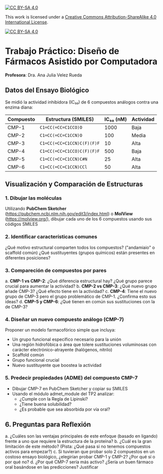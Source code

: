 
[![CC BY-SA 4.0][cc-by-sa-shield]][cc-by-sa]

This work is licensed under a
[Creative Commons Attribution-ShareAlike 4.0 International License][cc-by-sa].

[![CC BY-SA 4.0][cc-by-sa-image]][cc-by-sa]

[cc-by-sa]: http://creativecommons.org/licenses/by-sa/4.0/
[cc-by-sa-image]: https://licensebuttons.net/l/by-sa/4.0/88x31.png
[cc-by-sa-shield]: https://img.shields.io/badge/License-CC%20BY--SA%204.0-lightgrey.svg


# Trabajo Práctico: Diseño de Fármacos Asistido por Computadora

**Profesora**: Dra. Ana Julia Velez Rueda

## Datos del Ensayo Biológico
Se midió la actividad inhibidora (IC₅₀) de 6 compuestos análogos contra una enzima diana:

| Compuesto | Estructura (SMILES) | IC₅₀ (nM) | Actividad |
|-----------|---------------------|-----------|-----------|
| CMP-1 | `C1=CC(=CC=C1CCO)O` | 1000 | Baja |
| CMP-2 | `C1=CC(=CC=C1CCN)O` | 100 | Media |
| CMP-3 | `C1=CC(=CC=C1CCN)C(F)(F)F` | 10 | Alta |
| CMP-4 | `C1=CC(=CC=C1CCO)C(F)(F)F` | 500 | Baja |
| CMP-5 | `C1=CC(=CC=C1CCN)C#N` | 25 | Alta |
| CMP-6 | `C1=CC(=CC=C1CCN)CCl` | 50 | Alta |

## Visualización y Comparación de Estructuras

### 1. Dibujar las moléculas
Utilizando **PubChem Sketcher** (https://pubchem.ncbi.nlm.nih.gov/edit3/index.html) o **MolView** (https://molview.org/), dibujar cada uno de los 6 compuestos usando sus códigos SMILES

### 2. Identificar características comunes
¿Qué motivo estructural comparten todos los compuestos? ("andamiaio" o scaffold común) ¿Qué sustituyentes (grupos químicos) están presentes en diferentes posiciones?

### 3. Compareción de compuestos por pares
  a. **CMP-1 vs CMP-2**: ¿Qué diferencia estructural hay? ¿Qué grupo parece crucial para aumentar la actividad?
  b. **CMP-2 vs CMP-3**: ¿Qué nuevo grupo añade CMP-3? ¿Qué efecto tiene en la actividad?
  c. **CMP-4**: Tiene el nuevo grupo de CMP-3 pero el grupo problemático de CMP-1. ¿Confirma esto sus ideas?
  d. **CMP-5 y CMP-6**: ¿Qué tienen en común sus sustituciones con la de CMP-3?

### 4. Diseñar un nuevo compuesto  análogo (CMP-7)
Proponer un modelo farmacofórico simple que incluya:
- Un grupo funcional específico necesario para la unión
- Una región hidrofóbica o área que tolere sustituciones voluminosas con carácter electrónico-atrayente (halógenos, nitrilo)
- Scaffold común
- Grupo funcional crucial
- Nuevo sustituyente que boostea la actividad

### 5. Predecir propiedades (ADME) del compuesto CMP-7
- Dibujar CMP-7 en PubChem Sketcher y copiar su SMILES
- Usando el módulo admet_module del TP2 analizar:
  * ¿Cumple con la Regla de Lipinski?
  * ¿Tiene buena solubilidad?
  * ¿Es probable que sea absorbida por vía oral?

## 6. Preguntas para Reflexión
a. ¿Cuáles son las ventajas principales de este enfoque (basado en ligando) frente a uno que requiere la estructura de la proteína?
b. ¿Cuál es la gran limitación de este método? (Pista: ¿Qué pasa si no tenemos compuestos activos para empezar?)
c. Si tuvieran que probar solo 2 compuestos en un costoso ensayo biológico, ¿elegirían probar CMP-1 y CMP-2? ¿Por qué sí o por qué no?
d. ¿Por qué CMP-7 sería más activo? ¿Sería un buen fármaco oral basándose en las predicciones? Justificar
